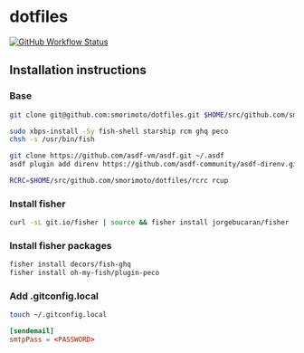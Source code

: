 # dotfiles

[![GitHub Workflow Status](https://img.shields.io/github/workflow/status/smorimoto/dotfiles/Main%20workflow?style=flat-square)](https://github.com/smorimoto/dotfiles/actions)

## Installation instructions

### Base

```bash
git clone git@github.com:smorimoto/dotfiles.git $HOME/src/github.com/smorimoto/dotfiles
```

```bash
sudo xbps-install -Sy fish-shell starship rcm ghq peco
chsh -s /usr/bin/fish
```

```bash
git clone https://github.com/asdf-vm/asdf.git ~/.asdf
asdf plugin add direnv https://github.com/asdf-community/asdf-direnv.git
```

```bash
RCRC=$HOME/src/github.com/smorimoto/dotfiles/rcrc rcup
```

### Install fisher

```bash
curl -sL git.io/fisher | source && fisher install jorgebucaran/fisher
```

### Install fisher packages

```bash
fisher install decors/fish-ghq
fisher install oh-my-fish/plugin-peco
```

### Add .gitconfig.local

```bash
touch ~/.gitconfig.local
```

```conf
[sendemail]
smtpPass = <PASSWORD>
```
